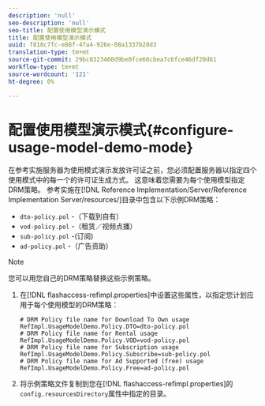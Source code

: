 ```yaml
---
description: 'null'
seo-description: 'null'
seo-title: 配置使用模型演示模式
title: 配置使用模型演示模式
uuid: f818c7fc-e88f-4fa4-926e-08a1337b28d3
translation-type: tm+mt
source-git-commit: 29bc8323460d9be0fce66cbea7c6fce46df20d61
workflow-type: tm+mt
source-wordcount: '121'
ht-degree: 0%

---
```



# 配置使用模型演示模式{#configure-usage-model-demo-mode}

在参考实施服务器为使用模式演示发放许可证之前，您必须配置服务器以指定四个使用模式中的每一个的许可证生成方式。 这意味着您需要为每个使用模型指定DRM策略。 参考实施在[!DNL Reference Implementation/Server/Reference Implementation Server/resources/]目录中包含以下示例DRM策略：

* `dto-policy.pol` -（下载到自有）
* `vod-policy.pol` -（租赁／视频点播）
* `sub-policy.pol` -(订阅)
* `ad-policy.pol` -（广告资助）

>[!NOTE]
>
>您可以用您自己的DRM策略替换这些示例策略。

1. 在[!DNL flashaccess-refimpl.properties]中设置这些属性，以指定您计划应用于每个使用模型的DRM策略：

   ```
   # DRM Policy file name for Download To Own usage 
   RefImpl.UsageModelDemo.Policy.DTO=dto-policy.pol 
   # DRM Policy file name for Rental usage 
   RefImpl.UsageModelDemo.Policy.VOD=vod-policy.pol 
   # DRM Policy file name for Subscription usage 
   RefImpl.UsageModelDemo.Policy.Subscribe=sub-policy.pol 
   # DRM Policy file name for Ad Supported (free) usage 
   RefImpl.UsageModelDemo.Policy.Free=ad-policy.pol
   ```

1. 将示例策略文件复制到您在[!DNL flashaccess-refimpl.properties]的`config.resourcesDirectory`属性中指定的目录。
